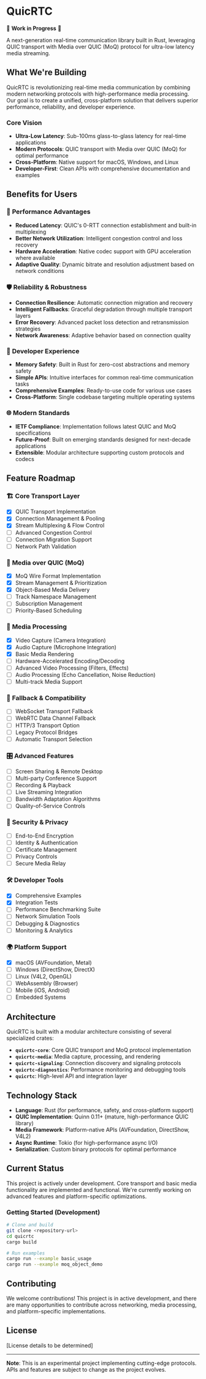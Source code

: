 # QuicRTC

🚧 **Work in Progress** 🚧

A next-generation real-time communication library built in Rust, leveraging QUIC transport with Media over QUIC (MoQ) protocol for ultra-low latency media streaming.

## What We're Building

QuicRTC is revolutionizing real-time media communication by combining modern networking protocols with high-performance media processing. Our goal is to create a unified, cross-platform solution that delivers superior performance, reliability, and developer experience.

### Core Vision
- **Ultra-Low Latency**: Sub-100ms glass-to-glass latency for real-time applications
- **Modern Protocols**: QUIC transport with Media over QUIC (MoQ) for optimal performance
- **Cross-Platform**: Native support for macOS, Windows, and Linux
- **Developer-First**: Clean APIs with comprehensive documentation and examples

## Benefits for Users

### 🚀 **Performance Advantages**
- **Reduced Latency**: QUIC's 0-RTT connection establishment and built-in multiplexing
- **Better Network Utilization**: Intelligent congestion control and loss recovery
- **Hardware Acceleration**: Native codec support with GPU acceleration where available
- **Adaptive Quality**: Dynamic bitrate and resolution adjustment based on network conditions

### 🛡️ **Reliability & Robustness**
- **Connection Resilience**: Automatic connection migration and recovery
- **Intelligent Fallbacks**: Graceful degradation through multiple transport layers
- **Error Recovery**: Advanced packet loss detection and retransmission strategies
- **Network Awareness**: Adaptive behavior based on connection quality

### 🔧 **Developer Experience**
- **Memory Safety**: Built in Rust for zero-cost abstractions and memory safety
- **Simple APIs**: Intuitive interfaces for common real-time communication tasks
- **Comprehensive Examples**: Ready-to-use code for various use cases
- **Cross-Platform**: Single codebase targeting multiple operating systems

### 🌐 **Modern Standards**
- **IETF Compliance**: Implementation follows latest QUIC and MoQ specifications
- **Future-Proof**: Built on emerging standards designed for next-decade applications
- **Extensible**: Modular architecture supporting custom protocols and codecs

## Feature Roadmap

### 🏗️ **Core Transport Layer**
- [x] QUIC Transport Implementation
- [x] Connection Management & Pooling
- [x] Stream Multiplexing & Flow Control
- [ ] Advanced Congestion Control
- [ ] Connection Migration Support
- [ ] Network Path Validation

### 📡 **Media over QUIC (MoQ)**
- [x] MoQ Wire Format Implementation
- [x] Stream Management & Prioritization
- [x] Object-Based Media Delivery
- [ ] Track Namespace Management
- [ ] Subscription Management
- [ ] Priority-Based Scheduling

### 🎥 **Media Processing**
- [x] Video Capture (Camera Integration)
- [x] Audio Capture (Microphone Integration)
- [x] Basic Media Rendering
- [ ] Hardware-Accelerated Encoding/Decoding
- [ ] Advanced Video Processing (Filters, Effects)
- [ ] Audio Processing (Echo Cancellation, Noise Reduction)
- [ ] Multi-track Media Support

### 🔄 **Fallback & Compatibility**
- [ ] WebSocket Transport Fallback
- [ ] WebRTC Data Channel Fallback
- [ ] HTTP/3 Transport Option
- [ ] Legacy Protocol Bridges
- [ ] Automatic Transport Selection

### 🎛️ **Advanced Features**
- [ ] Screen Sharing & Remote Desktop
- [ ] Multi-party Conference Support
- [ ] Recording & Playback
- [ ] Live Streaming Integration
- [ ] Bandwidth Adaptation Algorithms
- [ ] Quality-of-Service Controls

### 🔐 **Security & Privacy**
- [ ] End-to-End Encryption
- [ ] Identity & Authentication
- [ ] Certificate Management
- [ ] Privacy Controls
- [ ] Secure Media Relay

### 🛠️ **Developer Tools**
- [x] Comprehensive Examples
- [x] Integration Tests
- [ ] Performance Benchmarking Suite
- [ ] Network Simulation Tools
- [ ] Debugging & Diagnostics
- [ ] Monitoring & Analytics

### 🌍 **Platform Support**
- [x] macOS (AVFoundation, Metal)
- [ ] Windows (DirectShow, DirectX)
- [ ] Linux (V4L2, OpenGL)
- [ ] WebAssembly (Browser)
- [ ] Mobile (iOS, Android)
- [ ] Embedded Systems

## Architecture

QuicRTC is built with a modular architecture consisting of several specialized crates:

- **`quicrtc-core`**: Core QUIC transport and MoQ protocol implementation
- **`quicrtc-media`**: Media capture, processing, and rendering
- **`quicrtc-signaling`**: Connection discovery and signaling protocols
- **`quicrtc-diagnostics`**: Performance monitoring and debugging tools
- **`quicrtc`**: High-level API and integration layer

## Technology Stack

- **Language**: Rust (for performance, safety, and cross-platform support)
- **QUIC Implementation**: Quinn 0.11+ (mature, high-performance QUIC library)
- **Media Framework**: Platform-native APIs (AVFoundation, DirectShow, V4L2)
- **Async Runtime**: Tokio (for high-performance async I/O)
- **Serialization**: Custom binary protocols for optimal performance

## Current Status

This project is actively under development. Core transport and basic media functionality are implemented and functional. We're currently working on advanced features and platform-specific optimizations.

### Getting Started (Development)

```bash
# Clone and build
git clone <repository-url>
cd quicrtc
cargo build

# Run examples
cargo run --example basic_usage
cargo run --example moq_object_demo
```

## Contributing

We welcome contributions! This project is in active development, and there are many opportunities to contribute across networking, media processing, and platform-specific implementations.

## License

[License details to be determined]

---

**Note**: This is an experimental project implementing cutting-edge protocols. APIs and features are subject to change as the project evolves. 